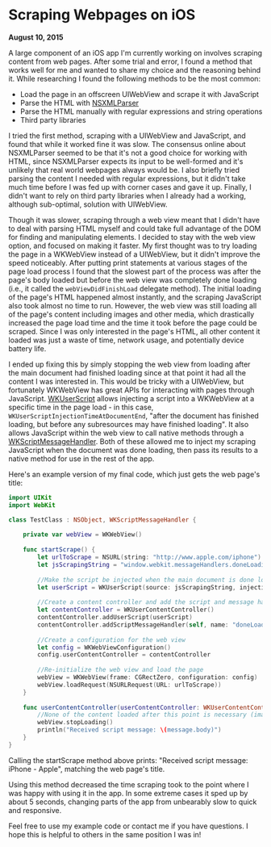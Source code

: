 # Scraping Webpages on iOS

**August 10, 2015**



A large component of an iOS app I'm currently working on involves scraping content from web pages. After some trial and error, I found a method that works well for me and wanted to share my choice and the reasoning behind it. While researching I found the following methods to be the most common:

* Load the page in an offscreen UIWebView and scrape it with JavaScript
* Parse the HTML with [NSXMLParser](https://developer.apple.com/library/mac/documentation/Cocoa/Reference/Foundation/Classes/NSXMLParser_Class/)
* Parse the HTML manually with regular expressions and string operations
* Third party libraries

I tried the first method, scraping with a UIWebView and JavaScript, and found that while it worked fine it was slow. The consensus online about NSXMLParser seemed to be that it's not a good choice for working with HTML, since NSXMLParser expects its input to be well-formed and it's unlikely that real world webpages always would be. I also briefly tried parsing the content I needed with regular expressions, but it didn't take much time before I was fed up with corner cases and gave it up. Finally, I didn't want to rely on third party libraries when I already had a working, although sub-optimal, solution with UIWebView.

Though it was slower, scraping through a web view meant that I didn't have to deal with parsing HTML myself and could take full advantage of the DOM for finding and manipulating elements. I decided to stay with the web view option, and focused on making it faster. My first thought was to try loading the page in a WKWebView instead of a UIWebView, but it didn't improve the speed noticeably. After putting print statements at various stages of the page load process I found that the slowest part of the process was after the page's body loaded but before the web view was completely done loading (i.e., it called the `webViewDidFinishLoad` delegate method). The initial loading of the page's HTML happened almost instantly, and the scraping JavaScript also took almost no time to run. However, the web view was still loading all of the page's content including images and other media, which drastically increased the page load time and the time it took before the page could be scraped. Since I was only interested in the page's HTML, all other content it loaded was just a waste of time, network usage, and potentially device battery life.

I ended up fixing this by simply stopping the web view from loading after the main document had finished loading since at that point it had all the content I was interested in. This would be tricky with a UIWebView, but fortunately WKWebView has great APIs for interacting with pages through JavaScript. [WKUserScript](https://developer.apple.com/library/mac/documentation/WebKit/Reference/WKUserScript_Ref/) allows injecting a script into a WKWebView at a specific time in the page load - in this case, `WKUserScriptInjectionTimeAtDocumentEnd`, "after the document has finished loading, but before any subresources may have finished loading". It also allows JavaScript within the web view to call native methods through a [WKScriptMessageHandler](https://developer.apple.com/library/mac/documentation/WebKit/Reference/WKScriptMessageHandler_Ref/). Both of these allowed me to inject my scraping JavaScript when the document was done loading, then pass its results to a native method for use in the rest of the app.

Here's an example version of my final code, which just gets the web page's title:

```swift
import UIKit
import WebKit

class TestClass : NSObject, WKScriptMessageHandler {
    
    private var webView = WKWebView()
    
    func startScrape() {
        let urlToScrape = NSURL(string: "http://www.apple.com/iphone")!
        let jsScrapingString = "window.webkit.messageHandlers.doneLoading.postMessage(document.title);"
        
        //Make the script be injected when the main document is done loading
        let userScript = WKUserScript(source: jsScrapingString, injectionTime: WKUserScriptInjectionTime.AtDocumentEnd, forMainFrameOnly: true)
        
        //Create a content controller and add the script and message handler
        let contentController = WKUserContentController()
        contentController.addUserScript(userScript)
        contentController.addScriptMessageHandler(self, name: "doneLoading")
        
        //Create a configuration for the web view
        let config = WKWebViewConfiguration()
        config.userContentController = contentController
        
        //Re-initialize the web view and load the page
        webView = WKWebView(frame: CGRectZero, configuration: config)
        webView.loadRequest(NSURLRequest(URL: urlToScrape))
    }
    
    func userContentController(userContentController: WKUserContentController, didReceiveScriptMessage message: WKScriptMessage) {
        //None of the content loaded after this point is necessary (images, videos, etc.)
        webView.stopLoading()
        println("Received script message: \(message.body)")
    }
}

```

Calling the startScrape method above prints: "Received script message: iPhone - Apple", matching the web page's title.

Using this method decreased the time scraping took to the point where I was happy with using it in the app. In some extreme cases it sped up by about 5 seconds, changing parts of the app from unbearably slow to quick and responsive.

Feel free to use my example code or contact me if you have questions. I hope this is helpful to others in the same position I was in!